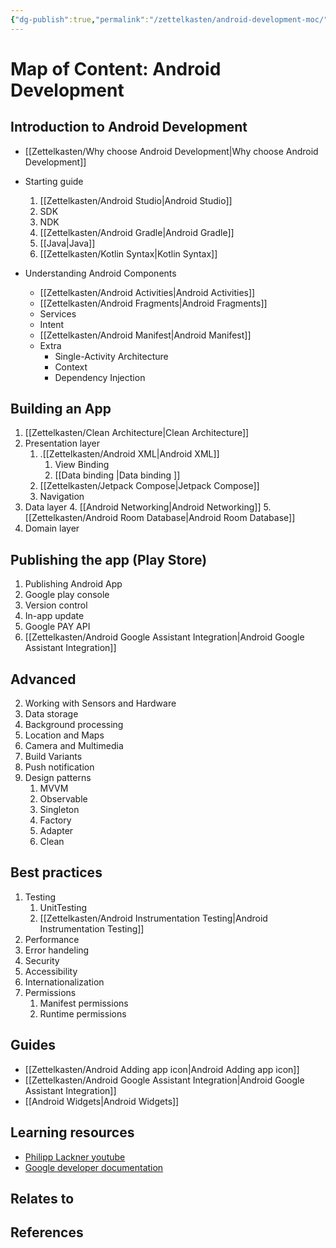 ```yaml
---
{"dg-publish":true,"permalink":"/zettelkasten/android-development-moc/","title":"Android Development MOC","tags":["status/todo","status/MOC"],"noteIcon":"","created":"2023-10-11T10:10:00.838+01:00"}
---
```



# Map of Content: Android Development 


## Introduction to Android Development

- [[Zettelkasten/Why choose Android Development\|Why choose Android Development]]
- Starting guide
	1. [[Zettelkasten/Android Studio\|Android Studio]] 
	2. SDK
	3. NDK
	4. [[Zettelkasten/Android Gradle\|Android Gradle]]
	5. [[Java\|Java]]
	6. [[Zettelkasten/Kotlin Syntax\|Kotlin Syntax]]

- Understanding Android Components
	- [[Zettelkasten/Android Activities\|Android Activities]]
	- [[Zettelkasten/Android Fragments\|Android Fragments]]
	- Services 
	- Intent
	- [[Zettelkasten/Android Manifest\|Android Manifest]] 
	- Extra
		- Single-Activity Architecture
		- Context
		- Dependency Injection

## Building an App
1. [[Zettelkasten/Clean Architecture\|Clean Architecture]]
2. Presentation layer
	1. .[[Zettelkasten/Android XML\|Android XML]]		
		1. View Binding
		2. [[Data  binding \|Data  binding ]]
	2. [[Zettelkasten/Jetpack Compose\|Jetpack Compose]]
	3. Navigation
 3. Data layer
	4. [[Android Networking\|Android Networking]]
	5. [[Zettelkasten/Android Room Database\|Android Room Database]]
 4. Domain layer


## Publishing the app (Play Store)
1. Publishing Android App
2. Google play console
3. Version control
4. In-app update
5. Google PAY API
6. [[Zettelkasten/Android Google Assistant Integration\|Android Google Assistant Integration]]

## Advanced
2. Working with Sensors and Hardware
3. Data storage
4. Background processing
5. Location and Maps
6. Camera and Multimedia 
7. Build Variants
9. Push notification
1. Design patterns
	1. MVVM
	2. Observable
	3. Singleton
	4. Factory
	5. Adapter
	6. Clean

## Best practices

1. Testing
	1. UnitTesting
	2. [[Zettelkasten/Android Instrumentation Testing\|Android Instrumentation Testing]]
2. Performance
8. Error handeling
3. Security
4. Accessibility 
5. Internationalization
6. Permissions
	1. Manifest permissions
	2. Runtime permissions

## Guides
- [[Zettelkasten/Android Adding app icon\|Android Adding app icon]]
- [[Zettelkasten/Android Google Assistant Integration\|Android Google Assistant Integration]]
- [[Android Widgets\|Android Widgets]]

## Learning resources

- [Philipp Lackner youtube](https://www.youtube.com/@PhilippLackner) 
- [Google developer documentation](https://developer.android.com/guide/components/fundamentals)

## Relates to

## References


